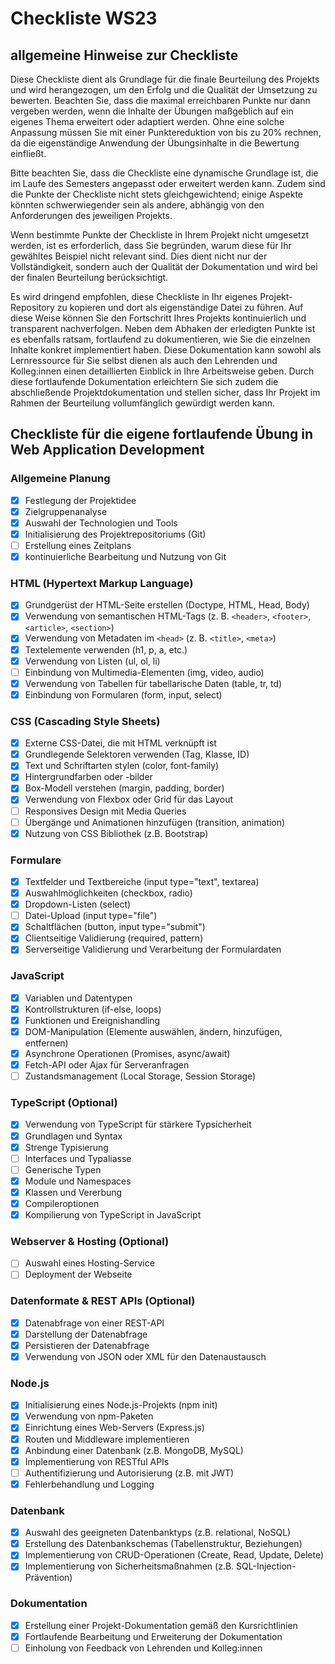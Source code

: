 # Checkliste WS23

## allgemeine Hinweise zur Checkliste

Diese Checkliste dient als Grundlage für die finale Beurteilung des Projekts und wird herangezogen, um den Erfolg und die Qualität der Umsetzung zu bewerten. Beachten Sie, dass die maximal erreichbaren Punkte nur dann vergeben werden, wenn die Inhalte der Übungen maßgeblich auf ein eigenes Thema erweitert oder adaptiert werden. Ohne eine solche Anpassung müssen Sie mit einer Punktereduktion von bis zu 20% rechnen, da die eigenständige Anwendung der Übungsinhalte in die Bewertung einfließt.

Bitte beachten Sie, dass die Checkliste eine dynamische Grundlage ist, die im Laufe des Semesters angepasst oder erweitert werden kann. Zudem sind die Punkte der Checkliste nicht stets gleichgewichtend; einige Aspekte könnten schwerwiegender sein als andere, abhängig von den Anforderungen des jeweiligen Projekts.

Wenn bestimmte Punkte der Checkliste in Ihrem Projekt nicht umgesetzt werden, ist es erforderlich, dass Sie begründen, warum diese für Ihr gewähltes Beispiel nicht relevant sind. Dies dient nicht nur der Vollständigkeit, sondern auch der Qualität der Dokumentation und wird bei der finalen Beurteilung berücksichtigt.

Es wird dringend empfohlen, diese Checkliste in Ihr eigenes Projekt-Repository zu kopieren und dort als eigenständige Datei zu führen. Auf diese Weise können Sie den Fortschritt Ihres Projekts kontinuierlich und transparent nachverfolgen. Neben dem Abhaken der erledigten Punkte ist es ebenfalls ratsam, fortlaufend zu dokumentieren, wie Sie die einzelnen Inhalte konkret implementiert haben. Diese Dokumentation kann sowohl als Lernressource für Sie selbst dienen als auch den Lehrenden und Kolleg:innen einen detaillierten Einblick in Ihre Arbeitsweise geben. Durch diese fortlaufende Dokumentation erleichtern Sie sich zudem die abschließende Projektdokumentation und stellen sicher, dass Ihr Projekt im Rahmen der Beurteilung vollumfänglich gewürdigt werden kann.

## Checkliste für die eigene fortlaufende Übung in Web Application Development

### Allgemeine Planung

- [x] Festlegung der Projektidee
- [x] Zielgruppenanalyse
- [x] Auswahl der Technologien und Tools
- [x] Initialisierung des Projektrepositoriums (Git)
- [ ] Erstellung eines Zeitplans
- [x] kontinuierliche Bearbeitung und Nutzung von Git

### HTML (Hypertext Markup Language)

- [x] Grundgerüst der HTML-Seite erstellen (Doctype, HTML, Head, Body)
- [x] Verwendung von semantischen HTML-Tags (z. B. `<header>`, `<footer>`, `<article>`, `<section>`)
- [x] Verwendung von Metadaten im `<head>` (z. B. `<title>`, `<meta>`)
- [x] Textelemente verwenden (h1, p, a, etc.)
- [x] Verwendung von Listen (ul, ol, li)
- [ ] Einbindung von Multimedia-Elementen (img, video, audio)
- [x] Verwendung von Tabellen für tabellarische Daten (table, tr, td)
- [x] Einbindung von Formularen (form, input, select)
  
### CSS (Cascading Style Sheets)

- [x] Externe CSS-Datei, die mit HTML verknüpft ist
- [x] Grundlegende Selektoren verwenden (Tag, Klasse, ID)
- [x] Text und Schriftarten stylen (color, font-family)
- [x] Hintergrundfarben oder -bilder
- [x] Box-Modell verstehen (margin, padding, border)
- [x] Verwendung von Flexbox oder Grid für das Layout
- [ ] Responsives Design mit Media Queries
- [ ] Übergänge und Animationen hinzufügen (transition, animation)
- [x] Nutzung von CSS Bibliothek (z.B. Bootstrap)

### Formulare

- [x] Textfelder und Textbereiche (input type="text", textarea)
- [x] Auswahlmöglichkeiten (checkbox, radio)
- [x] Dropdown-Listen (select)
- [ ] Datei-Upload (input type="file")
- [x] Schaltflächen (button, input type="submit")
- [x] Clientseitige Validierung (required, pattern)
- [x] Serverseitige Validierung und Verarbeitung der Formulardaten

### JavaScript

- [x] Variablen und Datentypen
- [x] Kontrollstrukturen (if-else, loops)
- [x] Funktionen und Ereignishandling
- [x] DOM-Manipulation (Elemente auswählen, ändern, hinzufügen, entfernen)
- [x] Asynchrone Operationen (Promises, async/await)
- [x] Fetch-API oder Ajax für Serveranfragen
- [ ] Zustandsmanagement (Local Storage, Session Storage)

### TypeScript (Optional)

- [x] Verwendung von TypeScript für stärkere Typsicherheit
- [x] Grundlagen und Syntax
- [x] Strenge Typisierung
- [ ] Interfaces und Typaliasse
- [ ] Generische Typen
- [x] Module und Namespaces
- [x] Klassen und Vererbung
- [x] Compileroptionen
- [x] Kompilierung von TypeScript in JavaScript

### Webserver & Hosting (Optional)

- [ ] Auswahl eines Hosting-Service
- [ ] Deployment der Webseite

### Datenformate & REST APIs (Optional)

- [x] Datenabfrage von einer REST-API
- [x] Darstellung der Datenabfrage
- [x] Persistieren der Datenabfrage
- [x] Verwendung von JSON oder XML für den Datenaustausch

### Node.js

- [x] Initialisierung eines Node.js-Projekts (npm init)
- [x] Verwendung von npm-Paketen
- [x] Einrichtung eines Web-Servers (Express.js)
- [x] Routen und Middleware implementieren
- [x] Anbindung einer Datenbank (z.B. MongoDB, MySQL)
- [x] Implementierung von RESTful APIs
- [ ] Authentifizierung und Autorisierung (z.B. mit JWT)
- [x] Fehlerbehandlung und Logging

### Datenbank

- [x] Auswahl des geeigneten Datenbanktyps (z.B. relational, NoSQL)
- [x] Erstellung des Datenbankschemas (Tabellenstruktur, Beziehungen)
- [x] Implementierung von CRUD-Operationen (Create, Read, Update, Delete)
- [x] Implementierung von Sicherheitsmaßnahmen (z.B. SQL-Injection-Prävention)

### Dokumentation

- [x] Erstellung einer Projekt-Dokumentation gemäß den Kursrichtlinien
- [x] Fortlaufende Bearbeitung und Erweiterung der Dokumentation
- [ ] Einholung von Feedback von Lehrenden und Kolleg:innen

